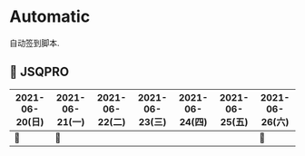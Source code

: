 # Automatic

自动签到脚本.

## 🎯 JSQPRO


<!-- @protocol:jsqpro:start -->
<!-- checked:2021-06-20;2021-06-21;2021-06-21;2021-06-26;2021-06-26 01:25:33; -->
| 2021-06-20(日) | 2021-06-21(一) | 2021-06-22(二) | 2021-06-23(三) | 2021-06-24(四) | 2021-06-25(五) | 2021-06-26(六) |
| -------------- | -------------- | -------------- | -------------- | -------------- | -------------- | -------------- |
| 📌             | 📌             |                |                |                |                | 📌             |

<!-- @protocol:jsqpro:end -->
